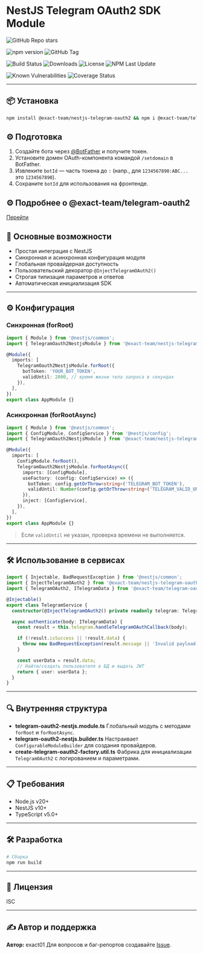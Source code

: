 # NestJS Telegram OAuth2 SDK Module

![GitHub Repo stars](https://img.shields.io/github/stars/exact01/nestjs-telegram-oauth2)

![npm version](https://img.shields.io/npm/v/@exact-team/nestjs-telegram-oauth2)
![GitHub Tag](https://img.shields.io/github/v/tag/exact01/nestjs-telegram-oauth2)

![Build Status](https://img.shields.io/github/actions/workflow/status/exact01/nestjs-telegram-oauth2/.github/workflows/deploy-lib.yml)
![Downloads](https://img.shields.io/npm/dt/@exact-team/nestjs-telegram-oauth2)
![License](https://img.shields.io/npm/l/@exact-team/nestjs-telegram-oauth2)
![NPM Last Update](https://img.shields.io/npm/last-update/%40exact-team%2Fnestjs-telegram-oauth2)

![Known Vulnerabilities](https://snyk.io/test/github/exact01/nestjs-telegram-oauth2/badge.svg)
![Coverage Status](https://img.shields.io/codecov/c/github/exact01/nestjs-telegram-oauth2)

---

## 📦 Установка

```bash
npm install @exact-team/nestjs-telegram-oauth2 && npm i @exact-team/telegram-oauth2
```

## ⚙️ Подготовка

1. Создайте бота через [@BotFather](https://t.me/BotFather) и получите токен.
2. Установите домен OAuth-компонента командой `/setdomain` в BotFather.
3. Извлеките `botId` — часть токена до `:` (напр., для `1234567890:ABC...` это `1234567890`).
4. Сохраните `botId` для использования на фронтенде.

## ⚙️ Подробнее о @exact-team/telegram-oauth2

[Перейти](https://github.com/exact01/telegram-oauth2)

## 🚀 Основные возможности

- Простая интеграция с NestJS
- Синхронная и асинхронная конфигурация модуля
- Глобальная провайдерная доступность
- Пользовательский декоратор `@InjectTelegramOAuth2()`
- Строгая типизация параметров и ответов
- Автоматическая инициализация SDK

---

## ⚙️ Конфигурация

### Синхронная (forRoot)

```typescript
import { Module } from '@nestjs/common';
import { TelegramOauth2NestjsModule } from '@exact-team/nestjs-telegram-oauth2';

@Module({
  imports: [
    TelegramOauth2NestjsModule.forRoot({
      botToken: 'YOUR_BOT_TOKEN',
      validUntil: 2000, // время жизни тела запроса в секундах
    }),
  ],
})
export class AppModule {}
```

### Асинхронная (forRootAsync)

```typescript
import { Module } from '@nestjs/common';
import { ConfigModule, ConfigService } from '@nestjs/config';
import { TelegramOauth2NestjsModule } from '@exact-team/nestjs-telegram-oauth2';

@Module({
  imports: [
    ConfigModule.forRoot(),
    TelegramOauth2NestjsModule.forRootAsync({
      imports: [ConfigModule],
      useFactory: (config: ConfigService) => ({
        botToken: config.getOrThrow<string>('TELEGRAM_BOT_TOKEN'),
        validUntil: Number(config.getOrThrow<string>('TELEGRAM_VALID_UNTIL_SECONDS')),
      }),
      inject: [ConfigService],
    }),
  ],
})
export class AppModule {}
```

> Если `validUntil` не указан, проверка времени не выполняется.

---

## 🛠 Использование в сервисах

```typescript
import { Injectable, BadRequestException } from '@nestjs/common';
import { InjectTelegramOAuth2 } from '@exact-team/nestjs-telegram-oauth2';
import { TelegramOAuth2, ITelegramData } from '@exact-team/telegram-oauth2';

@Injectable()
export class TelegramService {
  constructor(@InjectTelegramOAuth2() private readonly telegram: TelegramOAuth2) {}

  async authenticate(body: ITelegramData) {
    const result = this.telegram.handleTelegramOAuthCallback(body);

    if (!result.isSuccess || !result.data) {
      throw new BadRequestException(result.message || 'Invalid payload');
    }

    const userData = result.data;
    // Найти/создать пользователя в БД и выдать JWT
    return { user: userData };
  }
}
```

---

## 🔍 Внутренняя структура

- **telegram-oauth2-nestjs.module.ts**
  Глобальный модуль с методами `forRoot` и `forRootAsync`.
- **telegram-oauth2-nestjs.builder.ts**
  Настраивает `ConfigurableModuleBuilder` для создания провайдеров.
- **create-telegram-oauth2-factory.util.ts**
  Фабрика для инициализации `TelegramOAuth2` с логированием и параметрами.

---

## 📋 Требования

- Node.js v20+
- NestJS v10+
- TypeScript v5.0+

---

## 🛠️ Разработка

```bash
# Сборка
npm run build
```

---

## 📄 Лицензия

ISC

---

## ✍️ Автор и поддержка

**Автор:** exact01
Для вопросов и баг-репортов создавайте [Issue](https://github.com/exact01/nestjs-telegram-oauth2/issues).
